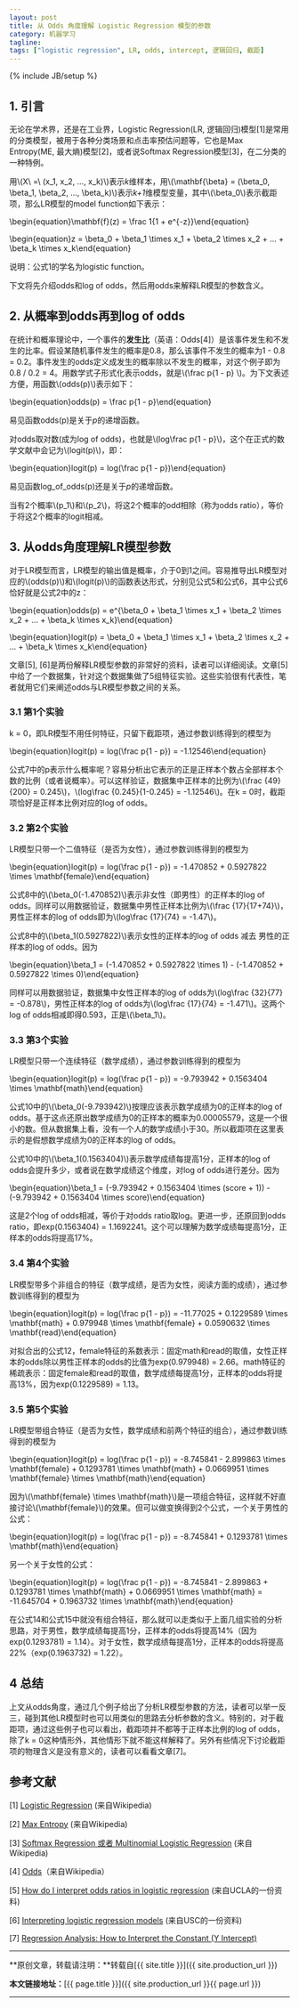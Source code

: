 ```yaml
---
layout: post
title: 从 Odds 角度理解 Logistic Regression 模型的参数
category: 机器学习
tagline: 
tags: ["logistic regression", LR, odds, intercept, 逻辑回归, 截距]
---
```

{% include JB/setup %}

## 1. 引言

无论在学术界，还是在工业界，Logistic Regression(LR, 逻辑回归)模型[1]是常用的分类模型，被用于各种分类场景和点击率预估问题等，它也是Max Entropy(ME, 最大熵)模型[2]，或者说Softmax Regression模型[3]，在二分类的一种特例。

用\\(X\ =\ (x_1, x_2, ..., x_k)\\)表示*k*维样本，用\\(\mathbf{\beta} = (\beta_0, \beta_1, \beta_2, ..., \beta_k)\\)表示*k+1*维模型变量，其中\\(\beta_0\\)表示截距项，那么LR模型的model function如下表示：

\begin{equation}\mathbf{f}(z) = \frac 1{1 + e^{-z}}\end{equation}

\begin{equation}z = \beta_0 + \beta_1 \times x_1 +  \beta_2 \times x_2 + ... +  \beta_k \times x_k\end{equation}

说明：公式1的学名为logistic function。

下文将先介绍odds和log of odds，然后用odds来解释LR模型的参数含义。

## 2. 从概率到odds再到log of odds

在统计和概率理论中，一个事件的**发生比**（英语：Odds[4]）是该事件发生和不发生的比率。假设某随机事件发生的概率是0.8，那么该事件不发生的概率为1 - 0.8 = 0.2。事件发生的odds定义成发生的概率除以不发生的概率，对这个例子即为 0.8 / 0.2 = 4。用数学式子形式化表示odds，就是\\(\frac p{1 - p} \\)。为下文表述方便，用函数\\(odds(p)\\)表示如下：

\begin{equation}odds(p) = \frac p{1 - p}\end{equation}

易见函数odds(p)是关于*p*的递增函数。

对odds取对数(成为log of odds)，也就是\\(log\frac p{1 - p}\\)，这个在正式的数学文献中会记为\\(logit(p)\\)，即：

\begin{equation}logit(p) = log(\frac p{1 - p})\end{equation}

易见函数log_of_odds(p)还是关于*p*的递增函数。

当有2个概率\\(p_1\\)和\\(p_2\\)，将这2个概率的odd相除（称为odds ratio），等价于将这2个概率的logit相减。

## 3. 从odds角度理解LR模型参数

对于LR模型而言，LR模型的输出值是概率，介于0到1之间。容易推导出LR模型对应的\\(odds(p)\\)和\\(logit(p)\\)的函数表达形式，分别见公式5和公式6，其中公式6恰好就是公式2中的z：

\begin{equation}odds(p) = e^{\beta_0 + \beta_1 \times x_1 +  \beta_2 \times x_2 + ... +  \beta_k \times x_k}\end{equation}

\begin{equation}logit(p) = \beta_0 + \beta_1 \times x_1 +  \beta_2 \times x_2 + ... +  \beta_k \times x_k\end{equation}

文章[5], [6]是两份解释LR模型参数的非常好的资料，读者可以详细阅读。文章[5]中给了一个数据集，针对这个数据集做了5组特征实验。这些实验很有代表性，笔者就用它们来阐述odds与LR模型参数之间的关系。

### 3.1 第1个实验

k = 0，即LR模型不用任何特征，只留下截距项，通过参数训练得到的模型为

\begin{equation}logit(p) = log(\frac p{1 - p}) = -1.12546\end{equation}

公式7中的p表示什么概率呢？容易分析出它表示的正是正样本个数占全部样本个数的比例（或者说概率）。可以这样验证，数据集中正样本的比例为\\(\frac {49}{200} = 0.245\\)，\\(log\frac {0.245}{1-0.245} = -1.12546\\)。在k = 0时，截距项恰好是正样本比例对应的log of odds。

### 3.2 第2个实验

LR模型只带一个二值特征（是否为女性），通过参数训练得到的模型为

\begin{equation}logit(p) = log(\frac p{1 - p}) = -1.470852 + 0.5927822 \times \mathbf{female}\end{equation}

公式8中的\\(\beta_0(-1.470852)\\)表示非女性（即男性）的正样本的log of odds。同样可以用数据验证，数据集中男性正样本比例为\\(\frac {17}{17+74}\\)，男性正样本的log of odds即为\\(log\frac {17}{74} = -1.47\\)。

公式8中的\\(\beta_1(0.5927822)\\)表示女性的正样本的log of odds 减去 男性的正样本的log of odds。因为

\begin{equation}\beta_1 = (-1.470852 + 0.5927822 \times 1) - (-1.470852 + 0.5927822 \times 0)\end{equation}

同样可以用数据验证，数据集中女性正样本的log of odds为\\(log\frac {32}{77} = -0.878\\)，男性正样本的log of odds为\\(log\frac {17}{74} = -1.471\\)。这两个log of odds相减即得0.593，正是\\(\beta_1\\)。

### 3.3 第3个实验

LR模型只带一个连续特征（数学成绩），通过参数训练得到的模型为

\begin{equation}logit(p) = log(\frac p{1 - p}) = -9.793942 + 0.1563404 \times \mathbf{math}\end{equation}

公式10中的\\(\beta_0(-9.793942)\\)按理应该表示数学成绩为0的正样本的log of odds。基于这点还原出数学成绩为0的正样本的概率为0.00005579，这是一个很小的数。但从数据集上看，没有一个人的数学成绩小于30。所以截距项在这里表示的是假想数学成绩为0的正样本的log of odds。

公式10中的\\(\beta_1(0.1563404)\\)表示数学成绩每提高1分，正样本的log of odds会提升多少，或者说在数学成绩这个维度，对log of odds进行差分。因为

\begin{equation}\beta_1 = (-9.793942 + 0.1563404 \times (score + 1)) - (-9.793942 + 0.1563404 \times score)\end{equation}

这是2个log of odds相减，等价于对odds ratio取log。更进一步，还原回到odds ratio，即exp(0.1563404) = 1.1692241。这个可以理解为数学成绩每提高1分，正样本的odds将提高17%。

### 3.4 第4个实验

LR模型带多个非组合的特征（数学成绩，是否为女性，阅读方面的成绩），通过参数训练得到的模型为

\begin{equation}logit(p) = log(\frac p{1 - p}) = -11.77025 + 0.1229589 \times \mathbf{math} + 0.979948 \times \mathbf{female} + 0.0590632 \times \mathbf{read}\end{equation}

对拟合出的公式12，female特征的系数表示：固定math和read的取值，女性正样本的odds除以男性正样本的odds的比值为exp(0.979948) = 2.66。math特征的稀疏表示：固定female和read的取值，数学成绩每提高1分，正样本的odds将提高13%，因为exp(0.1229589) = 1.13。

### 3.5 第5个实验

LR模型带组合特征（是否为女性，数学成绩和前两个特征的组合），通过参数训练得到的模型为

\begin{equation}logit(p) = log(\frac p{1 - p}) = -8.745841 - 2.899863 \times \mathbf{female} + 0.1293781 \times \mathbf{math} + 0.0669951 \times \mathbf{female} \times \mathbf{math}\end{equation}

因为\\(\mathbf{female} \times \mathbf{math}\\)是一项组合特征，这样就不好直接讨论\\(\mathbf{female}\\)的效果。但可以做变换得到2个公式，一个关于男性的公式：

\begin{equation}logit(p) = log(\frac p{1 - p}) = -8.745841 + 0.1293781 \times \mathbf{math}\end{equation}

另一个关于女性的公式：

\begin{equation}logit(p) = log(\frac p{1 - p}) = -8.745841 - 2.899863 + 0.1293781 \times \mathbf{math} + 0.0669951 \times \mathbf{math} = -11.645704 + 0.1963732 \times \mathbf{math}\end{equation}

在公式14和公式15中就没有组合特征，那么就可以走类似于上面几组实验的分析思路，对于男性，数学成绩每提高1分，正样本的odds将提高14%（因为exp(0.1293781) = 1.14）。对于女性，数学成绩每提高1分，正样本的odds将提高22%（exp(0.1963732) = 1.22）。

## 4 总结

上文从odds角度，通过几个例子给出了分析LR模型参数的方法，读者可以举一反三，碰到其他LR模型时也可以用类似的思路去分析参数的含义。特别的，对于截距项，通过这些例子也可以看出，截距项并不都等于正样本比例的log of odds，除了k = 0这种情形外，其他情形下就不能这样解释了。另外有些情况下讨论截距项的物理含义是没有意义的，读者可以看看文章[7]。

## 参考文献

[1] [Logistic Regression](https://en.wikipedia.org/wiki/Logistic_regression) (来自Wikipedia)

[2] [Max Entropy](https://en.wikipedia.org/wiki/Maximum_entropy_probability_distribution) (来自Wikipedia)

[3] [Softmax Regression 或者 Multinomial Logistic Regression](https://en.wikipedia.org/wiki/Multinomial_logistic_regression) (来自Wikipedia)

[4] [Odds](https://en.wikipedia.org/wiki/Odds)（来自Wikipedia）

[5] [How do I interpret odds ratios in logistic regression](http://www.ats.ucla.edu/stat/mult_pkg/faq/general/odds_ratio.htm) (来自UCLA的一份资料)

[6] [Interpreting logistic regression models](http://www-hsc.usc.edu/~eckel/biostat2/notes/notes14.pdf) (来自USC的一份资料)

[7] [Regression Analysis: How to Interpret the Constant (Y Intercept)](http://blog.minitab.com/blog/adventures-in-statistics/regression-analysis-how-to-interpret-the-constant-y-intercept)

* * *

**原创文章，转载请注明：**转载自[{{ site.title }}]({{ site.production_url }})

**本文链接地址：**[{{ page.title }}]({{ site.production_url }}{{ page.url }})

* * *
